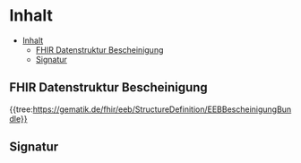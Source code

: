 # Inhalt

- [Inhalt](#inhalt)
  - [FHIR Datenstruktur Bescheinigung](#fhir-datenstruktur-bescheinigung)
  - [Signatur](#signatur)

## FHIR Datenstruktur Bescheinigung

{{tree:https://gematik.de/fhir/eeb/StructureDefinition/EEBBescheinigungBundle}}

## Signatur
